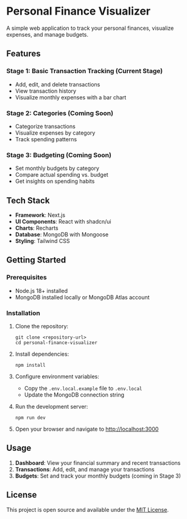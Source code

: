 # Personal Finance Visualizer

A simple web application to track your personal finances, visualize expenses, and manage budgets.

## Features

### Stage 1: Basic Transaction Tracking (Current Stage)
- Add, edit, and delete transactions
- View transaction history
- Visualize monthly expenses with a bar chart

### Stage 2: Categories (Coming Soon)
- Categorize transactions
- Visualize expenses by category
- Track spending patterns

### Stage 3: Budgeting (Coming Soon)
- Set monthly budgets by category
- Compare actual spending vs. budget
- Get insights on spending habits

## Tech Stack

- **Framework**: Next.js
- **UI Components**: React with shadcn/ui
- **Charts**: Recharts
- **Database**: MongoDB with Mongoose
- **Styling**: Tailwind CSS

## Getting Started

### Prerequisites

- Node.js 18+ installed
- MongoDB installed locally or MongoDB Atlas account

### Installation

1. Clone the repository:
   ```
   git clone <repository-url>
   cd personal-finance-visualizer
   ```

2. Install dependencies:
   ```
   npm install
   ```

3. Configure environment variables:
   - Copy the `.env.local.example` file to `.env.local`
   - Update the MongoDB connection string

4. Run the development server:
   ```
   npm run dev
   ```

5. Open your browser and navigate to [http://localhost:3000](http://localhost:3000)

## Usage

1. **Dashboard**: View your financial summary and recent transactions
2. **Transactions**: Add, edit, and manage your transactions
3. **Budgets**: Set and track your monthly budgets (coming in Stage 3)

## License

This project is open source and available under the [MIT License](LICENSE).
